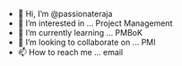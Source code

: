 - 👋 Hi, I’m @passionateraja
- 👀 I’m interested in ... Project Management
- 🌱 I’m currently learning ... PMBoK
- 💞️ I’m looking to collaborate on ... PMI
- 📫 How to reach me ... email

<!---
passionateraja/passionateraja is a ✨ special ✨ repository because its `README.md` (this file) appears on your GitHub profile.
You can click the Preview link to take a look at your changes.
--->
